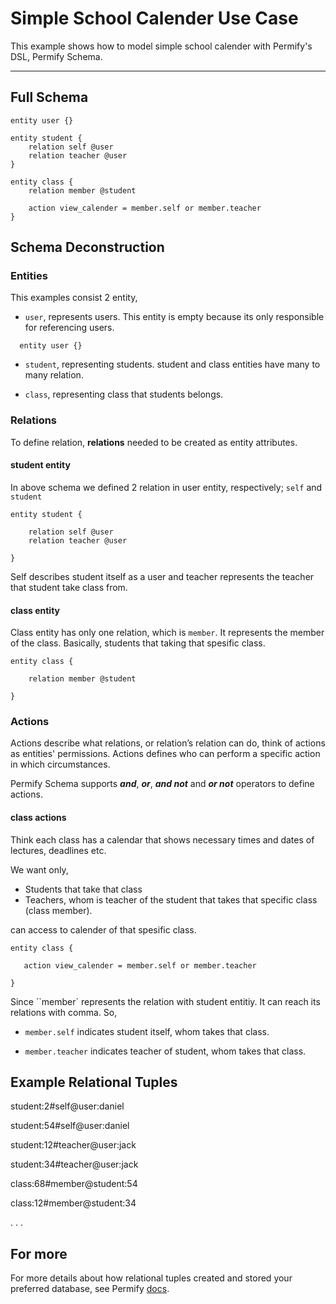 # Simple School Calender Use Case

This example shows how to model simple school calender with Permify's DSL, Permify Schema.

-------

## Full Schema

```perm
entity user {}

entity student {
	relation self @user
	relation teacher @user
}

entity class {
	relation member @student

    action view_calender = member.self or member.teacher
}
```

## Schema Deconstruction

### Entities

This examples consist 2 entity, 

- `user`, represents users. This entity is empty because its only responsible for referencing users.

```perm
  entity user {}
```

- `student`, representing students. student and class entities have many to many relation.

- `class`, representing class that students belongs.

### Relations

To define relation, **relations** needed to be created as entity attributes.

#### student entity

In above schema we defined 2 relation in user entity, respectively; ``self`` and ``student`` 

```perm
entity student {

	relation self @user
	relation teacher @user

}

```

Self describes student itself as a user and teacher represents the teacher that student take class from. 

#### class entity

Class entity has only one relation, which is ``member``. It represents the member of the class. Basically, students that taking that spesific class.

```perm
entity class {

	relation member @student

}
```

### Actions

Actions describe what relations, or relation’s relation can do, think of actions as entities' permissions. Actions defines who can perform a specific action in which circumstances.

Permify Schema supports ***and***, ***or***, ***and not*** and ***or not*** operators to define actions. 

#### class actions

Think each class has a calendar that shows necessary times and dates of lectures, deadlines etc.

We want only,

- Students that take that class 
- Teachers, whom is teacher of the student that takes that specific class (class member). 

can access to calender of that spesific class.

```perm
entity class {

   action view_calender = member.self or member.teacher

}
```

Since ``member` represents the relation with student entitiy. It can reach its relations with comma. So, 

- ``member.self``
indicates student itself, whom takes that class.

- ``member.teacher`` 
indicates teacher of student, whom takes that class.

## Example Relational Tuples 

student:2#self@user:daniel

student:54#self@user:daniel

student:12#teacher@user:jack

student:34#teacher@user:jack

class:68#member@student:54

class:12#member@student:34


.
.
.

## For more

For more details about how relational tuples created and stored your preferred database, see Permify [docs](https://docs.permify.co/docs/relational-tuples).


